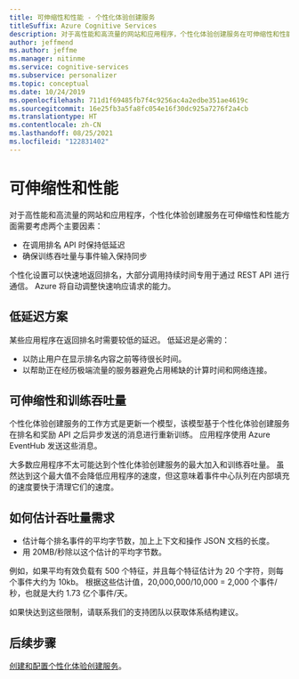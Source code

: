 ```yaml
---
title: 可伸缩性和性能 - 个性化体验创建服务
titleSuffix: Azure Cognitive Services
description: 对于高性能和高流量的网站和应用程序，个性化体验创建服务在可伸缩性和性能方面需要考虑两个主要因素：延迟和训练吞吐量。
author: jeffmend
ms.author: jeffme
ms.manager: nitinme
ms.service: cognitive-services
ms.subservice: personalizer
ms.topic: conceptual
ms.date: 10/24/2019
ms.openlocfilehash: 711d1f69485fb7f4c9256ac4a2edbe351ae4619c
ms.sourcegitcommit: 16e25fb3a5fa8fc054e16f30dc925a7276f2a4cb
ms.translationtype: HT
ms.contentlocale: zh-CN
ms.lasthandoff: 08/25/2021
ms.locfileid: "122831402"
---
```

# <a name="scalability-and-performance"></a>可伸缩性和性能

对于高性能和高流量的网站和应用程序，个性化体验创建服务在可伸缩性和性能方面需要考虑两个主要因素：

* 在调用排名 API 时保持低延迟
* 确保训练吞吐量与事件输入保持同步

个性化设置可以快速地返回排名，大部分调用持续时间专用于通过 REST API 进行通信。 Azure 将自动调整快速响应请求的能力。

##  <a name="low-latency-scenarios"></a>低延迟方案

某些应用程序在返回排名时需要较低的延迟。 低延迟是必需的：

* 以防止用户在显示排名内容之前等待很长时间。
* 以帮助正在经历极端流量的服务器避免占用稀缺的计算时间和网络连接。


## <a name="scalability-and-training-throughput"></a>可伸缩性和训练吞吐量

个性化体验创建服务的工作方式是更新一个模型，该模型基于个性化体验创建服务在排名和奖励 API 之后异步发送的消息进行重新训练。 应用程序使用 Azure EventHub 发送这些消息。

 大多数应用程序不太可能达到个性化体验创建服务的最大加入和训练吞吐量。 虽然达到这个最大值不会降低应用程序的速度，但这意味着事件中心队列在内部填充的速度要快于清理它们的速度。

## <a name="how-to-estimate-your-throughput-requirements"></a>如何估计吞吐量需求

* 估计每个排名事件的平均字节数，加上上下文和操作 JSON 文档的长度。
* 用 20MB/秒除以这个估计的平均字节数。

例如，如果平均有效负载有 500 个特征，并且每个特征估计为 20 个字符，则每个事件大约为 10kb。 根据这些估计值，20,000,000/10,000 = 2,000 个事件/秒，也就是大约 1.73 亿个事件/天。 

如果快达到这些限制，请联系我们的支持团队以获取体系结构建议。

## <a name="next-steps"></a>后续步骤

[创建和配置个性化体验创建服务](how-to-settings.md)。